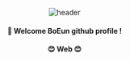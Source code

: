 <div align="center"> 
  
![header](https://capsule-render.vercel.app/api?height=300&type=Waving&text=Welcom!&fontColor=ffffff)

####  :wave: Welcome BoEun github profile !

#### :blush: Web :blush:
</div>
